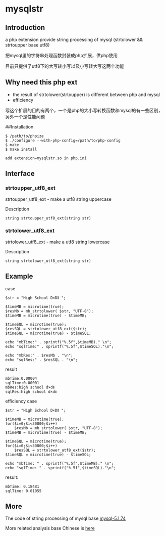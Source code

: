 # mysqlstr


## Introduction

a php extension provide string processing of mysql
(strtolower && strtoupper base utf8)

把mysql里的字符串处理函数封装成php扩展，供php使用

目前只提供了utf8下的大写转小写以及小写转大写这两个功能

## Why need this php ext



-	the result of strtolower(strtoupper) is different between php and mysql
-	 efficiency

写这个扩展的目的有两个，一个是php的大小写转换函数和mysql的有一些区别，另外一个是性能问题

##Installation

    $ /path/to/phpize
	$ ./configure --with-php-config=/path/to/php-config
	$ make 
	$ make install

	add extension=mysqlstr.so in php.ini

## Interface

### strtoupper\_utf8_ext 

strtoupper\_utf8_ext - make a utf8 string uppercase

Description

	string strtoupper_utf8_ext(string str)

### strtolower\_utf8_ext 

strtolower\_utf8_ext - make a utf8 string lowercase

Description
    
	string strtolower_utf8_ext(string str)

## Example

case

    $str = "High School D×DⅡ ";

	$timeMB = microtime(true);
	$resMb = mb_strtolower( $str, "UTF-8");
	$timeMB = microtime(true) - $timeMB;

	$timeSQL = microtime(true);
	$resSQL = strtolower_utf8_ext($str);
	$timeSQL = microtime(true) - $timeSQL;

	echo "mbTime:" . sprintf("%.5f",$timeMB)." \n";
	echo "sqlTime:" . sprintf("%.5f",$timeSQL)."\n";

	echo "mbRes:" . $resMb . "\n";
	echo "sqlRes:" . $resSQL . "\n";

result

	mbTime:0.00004
	sqlTime:0.00001
	mbRes:high school d×dⅡ
	sqlRes:high school d×dⅱ

efficiency case

	$str = "High School D×DⅡ ";

	$timeMB = microtime(true);
	for($i=0;$i<30000;$i++)
    	$resMb = mb_strtolower( $str, "UTF-8");
	$timeMB = microtime(true) - $timeMB;

	$timeSQL = microtime(true);
	for($i=0;$i<30000;$i++)
    	$resSQL = strtolower_utf8_ext($str);
	$timeSQL = microtime(true) - $timeSQL;

	echo "mbTime: " . sprintf("%.5f",$timeMB)." \n";
	echo "sqlTime: " . sprintf("%.5f",$timeSQL)."\n";

result:

	mbTime: 0.18481
	sqlTime: 0.01055

## More
	
The code of string processing of mysql base [mysql-5.1.74](https://github.com/mysql/mysql-server )

More related analysis base Chinese is [here](http://redfoxli.github.io/lower-diff-between-php-and-mysql.html)
